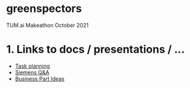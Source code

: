 # greenspectors
TUM.ai Makeathon October 2021

# 1. Links to docs / presentations / ...
 - [Task planning](https://docs.google.com/document/d/1Ro8nIAeYcWVywB1NEJlZ1F7wzv7KIiPk-sV98JiK3Ro/edit?usp=sharing)
 - [Siemens Q&A](https://docs.google.com/document/d/1Vqd6bRytk_fKfnCmVjwEGyBJnr00Gjnls0Gd2aTCW_E/edit?usp=sharing)
 - [Business Part Ideas](https://docs.google.com/document/d/1RwkyPaZ-CcJfWCudokT2mA4mJjkWvEx7CNlf-2D51Qs/edit?usp=sharing)

